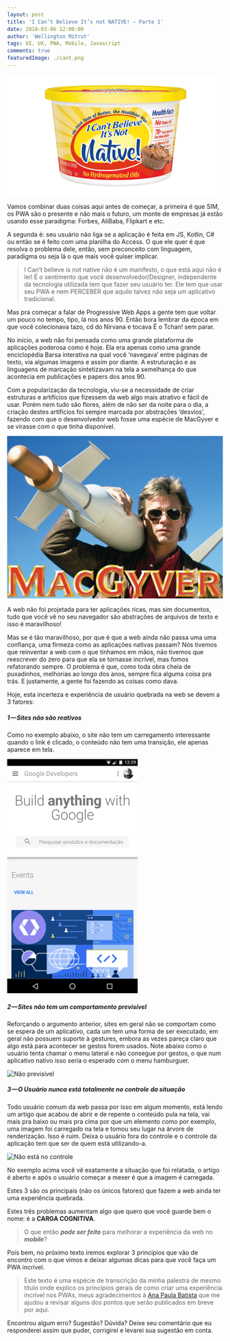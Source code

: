 ```yaml
---
layout: post
title: 'I Can’t Believe It’s not NATIVE! — Parte 1'
date: 2018-03-06 12:00:00
author: 'Wellington Mitrut'
tags: UI, UX, PWA, Mobile, Javascript
comments: true
featuredImage: ./cant.png
---
```


![I can`t believe it is not native](./cant.png)

Vamos combinar duas coisas aqui antes de começar, a primeira é que SIM, os PWA são o presente e não mais o futuro, um monte de empresas já estão usando esse paradigma: Forbes, AliBaba, Flipkart e etc.

A segunda é: seu usuário não liga se a aplicação é feita em JS, Kotlin, C# ou então se é feito com uma planilha do Access. O que ele quer é que resolva o problema dele, então, sem preconceito com linguagem, paradigma ou seja lá o que mais você quiser implicar.

> I Can’t believe is not native não é um manifesto, o que está aqui não é lei! É o sentimento que você desenvolvedor/Designer, independente da tecnologia utilizada tem que fazer seu usuário ter. Ele tem que usar seu PWA e nem PERCEBER que aquilo talvez não seja um aplicativo tradicional.

Mas pra começar a falar de Progressive Web Apps a gente tem que voltar um pouco no tempo, tipo, lá nos anos 90. Então bora lembrar da época em que você colecionava tazo, cd do Nirvana e tocava É o Tchan! sem parar.

No início, a web não foi pensada como uma grande plataforma de aplicações poderosa como é hoje. Ela era apenas como uma grande enciclopédia Barsa interativa na qual você ‘navegava’ entre páginas de texto, via algumas imagens e assim por diante. A estruturação e as linguagens de marcação sintetizavam na tela a semelhança do que acontecia em publicações e papers dos anos 90.

Com a popularização da tecnologia, viu-se a necessidade de criar estruturas e artifícios que fizessem da web algo mais atrativo e fácil de usar. Porém nem tudo são flores, além de não ser da noite para o dia, a criação destes artifícios foi sempre marcada por abstrações ‘desvios’, fazendo com que o desenvolvedor web fosse uma espécie de MacGyver e se virasse com o que tinha disponível.

![MacGyver](./mcgyver.jpeg)

A web não foi projetada para ter aplicações ricas, mas sim documentos, tudo que você vê no seu navegador são abstrações de arquivos de texto e isso é maravilhoso!

Mas se é tão maravilhoso, por que é que a web ainda não passa uma uma confiança, uma firmeza como as aplicações nativas passam?
Nós tivemos que reinventar a web com o que tínhamos em mãos, não tivemos que reescrever do zero para que ela se tornasse incrível, mas fomos refatorando sempre. O problema é que, como toda obra cheia de puxadinhos, melhorias ao longo dos anos, sempre fica alguma coisa pra trás. E justamente, a gente foi fazendo as coisas como dava.

Hoje, esta incerteza e experiência de usuário quebrada na web se devem a 3 fatores:

##### 1 — Sites não são reativos

Como no exemplo abaixo, o site não tem um carregamento interessante quando o link é clicado, o conteúdo não tem uma transição, ele apenas aparece em tela.

![Não reativo](./notreactive.gif)

##### 2 — Sites não tem um comportamento previsível

Reforçando o argumento anterior, sites em geral não se comportam como se espera de um aplicativo, cada um tem uma forma de ser executado, em geral não possuem suporte à gestures, embora as vezes pareça claro que algo está para acontecer se gestos forem usados. Note abaixo como o usuário tenta chamar o menu lateral e não consegue por gestos, o que num aplicativo nativo isso seria o esperado com o menu hamburguer.

![Não previsivel](./notprevisible)

##### 3 — O Usuário nunca está totalmente no controle da situação

Todo usuário comum da web passa por isso em algum momento, está lendo um artigo que acabou de abrir e de repente o conteúdo pula na tela, vai mais pra baixo ou mais pra cima por que um elemento como por exemplo, uma imagem foi carregado na tela e tomou seu lugar na árvore de renderização. Isso é ruim. Deixa o usuário fora do controle e o controle da aplicação tem que ser de quem está utilizando-a.

![Não está no controle](./notincontrol)

No exemplo acima você vê exatamente a situação que foi relatada, o artigo é aberto e após o usuário começar a mexer é que a imagem é carregada.

Estes 3 são os principais (não os únicos fatores) que fazem a web ainda ter uma experiência quebrada.

Estes três problemas aumentam algo que quero que você guarde bem o nome: é a **CARGA COGNITIVA**.

> O que então **_pode ser feito_** para melhorar a experiência da web no **_mobile_**?

Pois bem, no próximo texto iremos explorar 3 princípios que vão de encontro com o que vimos e deixar algumas dicas para que você faça um PWA incrível.

> Este texto é uma espécie de transcrição da minha palestra de mesmo título onde explico os princípios gerais de como criar uma experiência incrível nos PWAs, meus agradecimentos à [Ana Paula Batista](https://medium.com/@anapbta) que me ajudou a revisar alguns dos pontos que serão publicados em breve por aqui.

Encontrou algum erro? Sugestão? Dúvida? Deixe seu comentário que eu responderei assim que puder, corrigirei e levarei sua sugestão em conta.
